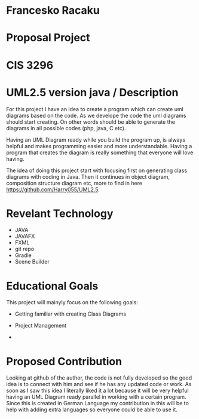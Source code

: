 # Francesko Racaku
# Proposal Project
# CIS 3296 

# UML2.5 version java / Description


For this project I have an idea to create a program which can create uml diagrams based on the code. As we develope the code the uml diagrams should start creating. On other words should be able to generate the diagrams in all possible codes (php, java, C etc).

Having an UML Diagram ready while you build the program up, is always helpful and makes programming easier and more understandable. Having a program that creates the diagram is really something that everyone will love having.

The idea of doing this project start with focusing first on generating class diagrams with coding in Java. Then it continues in object diagram, composition structure diagram etc, more to find in here https://github.com/Harry055/UML2.5.

# Revelant Technology

- JAVA 
- JAVAFX
- FXML
- git repo
- Gradle
- Scene Builder

# Educational Goals

This project will mainyly focus on the following goals:

* Getting familiar with creating Class Diagrams

* Project Management

* 


# Proposed Contribution

Looking at github of the author, the code is not fully developed so the good idea is to connect with him and see if he has any updated code or work. As soon as I saw this idea I literally liked it a lot because it will be very helpful having an UML Diagram ready parallel in working with a certain program. Since this is created in German Language my contribution in this will be to help with adding extra languages so everyone could be able to use it.

